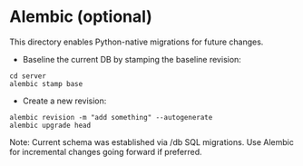 # Alembic (optional)

This directory enables Python-native migrations for future changes.

- Baseline the current DB by stamping the baseline revision:

```
cd server
alembic stamp base
```

- Create a new revision:

```
alembic revision -m "add something" --autogenerate
alembic upgrade head
```

Note: Current schema was established via /db SQL migrations. Use Alembic for incremental changes going forward if preferred.
